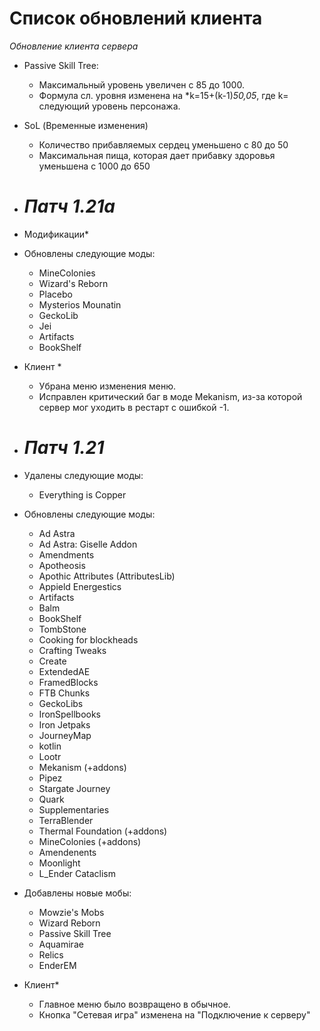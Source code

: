 # Список обновлений клиента

*Обновление клиента сервера*
* Passive Skill Tree:
  - Максимальный уровень увеличен с 85 до 1000.
  - Формула сл. уровня изменена на *k=15+(k-1)*50,05*, где k= следующий уровень персонажа.
* SoL (Временные изменения)
  - Количество прибавляемых сердец уменьшено с 80 до 50
  - Максимальная пища, которая дает прибавку здоровья уменьшена с 1000 до 650

* # *Патч 1.21a*
* Модификации*
 * Обновлены следующие моды:
   - MineColonies
   - Wizard's Reborn
   - Placebo
   - Mysterios Mounatin
   - GeckoLib
   - Jei
   - Artifacts
   - BookShelf
 * Клиент *
   - Убрана меню изменения меню.
   -  Исправлен критический баг в моде Mekanism, из-за которой сервер мог уходить в рестарт с ошибкой -1.
  
* # *Патч 1.21*
* Удалены следующие моды:
  - Everything is Copper
* Обновлены следующие моды:
  - Ad Astra
  - Ad Astra: Giselle Addon
  - Amendments
  - Apotheosis
  - Apothic Attributes (AttributesLib)
  - Appield Energestics
  - Artifacts
  - Balm
  - BookShelf
  - TombStone
  - Cooking for blockheads
  - Crafting Tweaks
  - Create
  - ExtendedAE
  - FramedBlocks
  - FTB Chunks
  - GeckoLibs
  - IronSpellbooks
  - Iron Jetpaks
  - JourneyMap
  - kotlin
  - Lootr
  - Mekanism (+addons)
  - Pipez
  - Stargate Journey
  - Quark
  - Supplementaries
  - TerraBlender
  - Thermal Foundation (+addons)
  - MineColonies (+addons)
  - Amendenents
  - Moonlight
  - L_Ender Cataclism
* Добавлены новые мобы:
  - Mowzie's Mobs
  - Wizard Reborn
  - Passive Skill Tree
  - Aquamirae
  - Relics
  - EnderEM
 * Клиент*
   - Главное меню было возвращено в обычное.
   - Кнопка "Сетевая игра" изменена на "Подключение к серверу"
